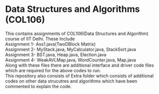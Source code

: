 # Data Structures and Algorithms (COL106)
This contains assignments of COL106(Data Structures and Algorithm) course of IIT Delhi. These Include <br />
Assignment 1- Ass1.java(TwoDBlock Matrix) <br />
Assignment 2- MyStack.java, MyCalculator.java, StackSort.java <br />
Assignment 3- BST.java, Heap.java, Election.java <br />
Assignment 4- WeakAVLMap.java, WordCounter.java, Map.java  <br />
Along with these files there are additional interface and driver code files which are required for the above codes to run.<br />
This repository also consists of Extra folder which consists of additional codes on other data strucutres and algorithms which have been commented to explain the code.
